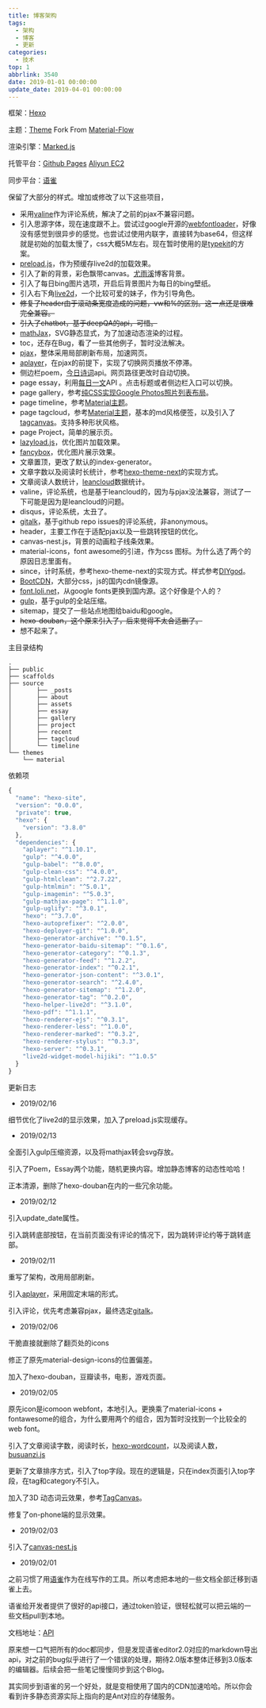 ```yaml
---
title: 博客架构
tags:
  - 架构
  - 博客
  - 更新
categories:
  - 技术
top: 1
abbrlink: 3540
date: 2019-01-01 00:00:00
update_date: 2019-04-01 00:00:00
---
```



框架：[Hexo](https://hexo.io/zh-cn/docs/)

主题：[Theme](https://github.com/antct/blog) Fork From [Material-Flow](https://github.com/stkevintan/hexo-theme-material-flow)

渲染引擎：[Marked.js](https://github.com/hexojs/hexo-renderer-marked)

托管平台：[Github Pages](https://pages.github.com/) [Aliyun EC2](https://cn.aliyun.com/)

同步平台：[语雀](https://www.yuque.com)

保留了大部分的样式。增加或修改了以下这些项目，

- 采用[valine](https://github.com/xCss/Valine)作为评论系统，解决了之前的pjax不兼容问题。
- 引入思源字体，现在速度跟不上。尝试过google开源的[webfontloader](https://github.com/typekit/webfontloader)，好像没有感觉到很异步的感觉。也尝试过使用内联字，直接转为base64，但这样就是初始的加载太慢了，css大概5M左右。现在暂时使用的是[typekit](https://fonts.adobe.com/?ref=tk.com)的方案。
- [preload.js](https://github.com/CreateJS/PreloadJS)，作为预缓存live2d的加载效果。
- 引入了新的背景，彩色飘带canvas。[尤雨溪](https://evanyou.me/)博客背景。
- 引入了每日bing图片选项，开启后背景图片为每日的bing壁纸。
- 引入右下角[live2d](https://www.live2d.com/ja/)，一个比较可爱的妹子，作为引导角色。
- ~~修复了header由于滚动条宽度造成的问题，vw和%的区别。这一点还是很难完全兼容。~~
- ~~引入了chatbot，基于deepQA的api，可惜。~~
- [mathJax](https://www.mathjax.org/)，SVG静态显式，为了加速动态渲染的过程。
- toc，还存在Bug，看了一些其他例子，暂时没法解决。
- [pjax](https://github.com/defunkt/jquery-pjax)，整体采用局部刷新布局，加速网页。
- [aplayer](https://github.com/MoePlayer/APlayer)，在pjax的前提下，实现了切换网页播放不停滞。
- 侧边栏poem，[今日诗词](https://www.jinrishici.com/)api。网页路径更改时自动切换。
- page essay，利用[每日一文](https://meiriyiwen.com/)API 。点击标题或者侧边栏入口可以切换。
- page gallery，参考[纯CSS实现Google Photos照片列表布局](https://www.cnblogs.com/wwhhq/p/8185864.html)。
- page timeline，参考[Material主题](https://github.com/viosey/hexo-theme-material)。
- page tagcloud，参考[Material主题](https://github.com/viosey/hexo-theme-material)，基本的md风格便签，以及引入了[tagcanvas](http://www.goat1000.com/tagcanvas.php)。支持多种形状风格。
- page Project，简单的展示页。
- [lazyload.js](https://github.com/tuupola/jquery_lazyload)，优化图片加载效果。
- [fancybox](https://github.com/fancyapps/fancybox)，优化图片展示效果。
- 文章置顶，更改了默认的index-generator。
- 文章字数以及阅读时长统计，参考[hexo-theme-next](https://github.com/iissnan/hexo-theme-next)的实现方式。
- 文章阅读人数统计，[leancloud](https://leancloud.cn/)数据统计。
- valine，评论系统，也是基于leancloud的，因为与pjax没法兼容，测试了一下可能是因为是leancloud的问题。
- disqus，评论系统，太丑了。
- [gitalk](https://github.com/gitalk/gitalk)，基于github repo issues的评论系统，非anonymous。
- header，主要工作在于适配pjax以及一些跳转按钮的优化。
- canvas-nest.js，背景的动画粒子线条效果。
- material-icons，font awesome的引进，作为css 图标。为什么选了两个的原因日志里面有。
- since，计时系统，参考hexo-theme-next的实现方式。样式参考[DIYgod](https://diygod.me/)。
- [BootCDN](https://www.bootcdn.cn/)，大部分css，js的国内cdn镜像源。
- [font.loli.net](https://sb.sb/blog/)，从google fonts更换到国内源。这个好像是个人的？
- [gulp](https://github.com/gulpjs/gulp)，基于gulp的全站压缩。
- sitemap，提交了一些站点地图给baidu和google。
- ~~hexo-douban，这个原来引入了，后来觉得不太合适删了。~~
- 想不起来了。

主目录结构
```
.
├── public
├── scaffolds
├── source
│		├── _posts
│		├── about
│		├── assets
│		├── essay
│		├── gallery
│		├── project
│		├── recent
│		├── tagcloud
│		└── timeline
└── themes
    └── material
```

依赖项
```javascript
{
  "name": "hexo-site",
  "version": "0.0.0",
  "private": true,
  "hexo": {
    "version": "3.8.0"
  },
  "dependencies": {
    "aplayer": "^1.10.1",
    "gulp": "^4.0.0",
    "gulp-babel": "^8.0.0",
    "gulp-clean-css": "^4.0.0",
    "gulp-htmlclean": "^2.7.22",
    "gulp-htmlmin": "^5.0.1",
    "gulp-imagemin": "^5.0.3",
    "gulp-mathjax-page": "^1.1.0",
    "gulp-uglify": "^3.0.1",
    "hexo": "^3.7.0",
    "hexo-autoprefixer": "^2.0.0",
    "hexo-deployer-git": "^1.0.0",
    "hexo-generator-archive": "^0.1.5",
    "hexo-generator-baidu-sitemap": "^0.1.6",
    "hexo-generator-category": "^0.1.3",
    "hexo-generator-feed": "^1.2.2",
    "hexo-generator-index": "^0.2.1",
    "hexo-generator-json-content": "^3.0.1",
    "hexo-generator-search": "^2.4.0",
    "hexo-generator-sitemap": "^1.2.0",
    "hexo-generator-tag": "^0.2.0",
    "hexo-helper-live2d": "^3.1.0",
    "hexo-pdf": "^1.1.1",
    "hexo-renderer-ejs": "^0.3.1",
    "hexo-renderer-less": "^1.0.0",
    "hexo-renderer-marked": "^0.3.2",
    "hexo-renderer-stylus": "^0.3.3",
    "hexo-server": "^0.3.1",
    "live2d-widget-model-hijiki": "^1.0.5"
  }
}
```

更新日志

- 2019/02/16

细节优化了live2d的显示效果，加入了preload.js实现缓存。

- 2019/02/13

全面引入gulp压缩资源，以及将mathjax转会svg存放。

引入了Poem，Essay两个功能，随机更换内容。增加静态博客的动态性哈哈！

正本清源，删除了hexo-douban在内的一些冗余功能。

- 2019/02/12

引入update_date属性。

引入跳转底部按钮，在当前页面没有评论的情况下，因为跳转评论约等于跳转底部。

- 2019/02/11

重写了架构，改用局部刷新。

引入[aplayer](https://github.com/MoePlayer/APlayer)，采用固定末端的形式。

引入评论，优先考虑兼容pjax，最终选定[gitalk](https://github.com/gitalk/gitalk)。

- 2019/02/06

干脆直接就删除了翻页处的icons

修正了原先material-design-icons的位置偏差。

加入了hexo-douban，豆瓣读书，电影，游戏页面。

- 2019/02/05

原先icon是icomoon webfont，本地引入。更换乘了material-icons + fontawesome的组合，为什么要用两个的组合，因为暂时没找到一个比较全的web font。

引入了文章阅读字数，阅读时长，[hexo-wordcount](https://github.com/willin/hexo-wordcount)，以及阅读人数，[busuanzi.js](http://busuanzi.ibruce.info/)

更新了文章排序方式，引入了top字段。现在的逻辑是，只在index页面引入top字段，在tag和category不引入。

加入了3D 动态词云效果，参考[TagCanvas](https://github.com/goat1000/TagCanvas)。

修复了on-phone端的显示效果。

- 2019/02/03

引入了[canvas-nest.js](https://github.com/hustcc/canvas-nest.js)

- 2019/02/01

之前习惯了用[语雀](https://www.yuque.com/)作为在线写作的工具。所以考虑把本地的一些文档全部迁移到语雀上去。

语雀给开发者提供了很好的api接口，通过token验证，很轻松就可以把云端的一些文档pull到本地。

文档地址：[API](https://www.yuque.com/yuque/developer)

原来想一口气把所有的doc都同步，但是发现语雀editor2.0对应的markdown导出api，对之前的bug似乎进行了一个错误的处理，期待2.0版本整体迁移到3.0版本的编辑器。后续会把一些笔记慢慢同步到这个Blog。

其实同步到语雀的另一个好处，就是变相使用了国内的CDN加速哈哈。所以你会看到许多静态资源实际上指向的是Ant对应的存储服务。
